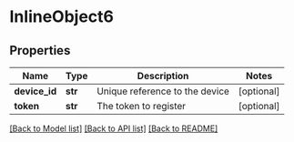 # InlineObject6

## Properties
Name | Type | Description | Notes
------------ | ------------- | ------------- | -------------
**device_id** | **str** | Unique reference to the device | [optional] 
**token** | **str** | The token to register | [optional] 

[[Back to Model list]](../README.md#documentation-for-models) [[Back to API list]](../README.md#documentation-for-api-endpoints) [[Back to README]](../README.md)


